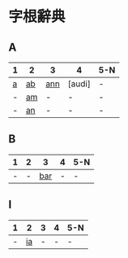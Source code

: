 # 字根辭典

## A
| 1   | 2    | 3     | 4      | 5-N |
| --- | ---- | ----- | ------ | --- |
| [a] | [ab] | [ann] | [audi] | -   |
| -   | [am] | -     | -      | -   |
| -   | [an] | -     | -      | -   |

## B
| 1   | 2   | 3     | 4   | 5-N |
| --- | --- | ----- | --- | --- |
| -   | -   | [bar] | -   | -   |

## I
| 1   | 2    | 3   | 4   | 5-N |
| --- | ---- | --- | --- | --- |
| -   | [ia] | -   | -   | -   |

[a]:<./root/a.md>
[ab]:<./root/ab.md>
[am]:<./root/a.md>
[an]:<./root/a.md>

[ann]:<./root/ann.md>

[bar]:<./root/bar.md>

[ia]:<./root/ia.md>
